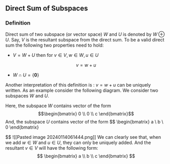 ## Direct Sum of Subspaces

### Definition 
Direct sum of two subspace (or vector space)  $W$ and $U$ is denoted by $W \oplus U$. Say, $V$ is the resultant subspace from the direct sum. To be a valid direct sum the following two properties need to hold:

- $V=W+U$ then for $v \in V, w \in W, u \in U$

$$
v=w+u
$$
- $W \cap U = \{ \mathbf{0} \}$

Another interpretation of this definition is :  $v=w+u$ can be uniquely written. As an example consider the following diagram. We consider two subspaces $W$ and $U$.

Here, the subspace $W$ contains vector of the form
$$\begin{bmatrix}
0 \\ 0 \\ c
\end{bmatrix}$$
And, the subspace $U$ contains vector  of the form 
$$
\begin{bmatrix}
a  \\
b  \\
0
\end{bmatrix}

$$
![[Pasted image 20240114061444.png]]
We can clearly see that, when we add $w \in W$ and $u \in U$, they can only be uniquely added. And the resultant $v \in V$ will have the following form:
$$
\begin{bmatrix}
a  \\
b   \\
c
\end{bmatrix}
$$